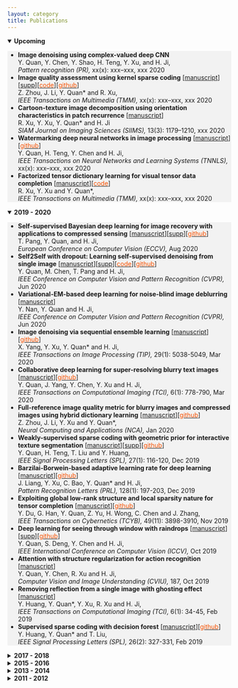 ```yaml
---
layout: category
title: Publications
---
```


<details open="">
<summary><t-half><span><strong>Upcoming</strong></span></t-half></summary>
<t1>
<ul style="background-color: #f2f2f2;">

<li><span><strong>Image denoising using complex-valued deep CNN</strong> </span><br />
<span> Y. Quan, Y. Chen, Y. Shao, H. Teng, Y. Xu, and H. Ji, <br />
<em>Pattern recognition (PR), </em>xx(x): xxx–xxx, xxx 2020</span></li>


<li><span><strong>Image quality assessment using kernel sparse coding</strong>  [<a href="https://github.com/csyhquan/csyhquan.github.io/raw/master/manuscript/20x-tmm-Image%20Quality%20Assessment%20Using%20Kernel%20Sparse%20Coding.pdf">manuscript</a>][<a href="https://github.com/csyhquan/csyhquan.github.io/raw/master/manuscript/20x-tmm-Image%20Quality%20Assessment%20Using%20Kernel%20Sparse%20Coding%20(SUPP).pdf">supp</a>][<a href="https://github.com/csyhquan/csyhquan.github.io/raw/master/code/TMM-kernel/TMM-KSC_IQA-FinalCode.rar"><font color="#F75000">code</font></a>][<a href="https://github.com/JoanneZZH/KSC-IQA" ><font color="#F75000">github</font></a>] </span><br />
<span> Z. Zhou, J. Li, Y. Quan* and R. Xu, <br />
<em>IEEE Transactions on Multimedia (TMM), </em>xx(x): xxx–xxx, xxx 2020</span></li>

<li><span><strong>Cartoon-texture image decomposition using orientation characteristics in patch recurrence</strong>  [<a href="https://github.com/csyhquan/csyhquan.github.io/raw/master/manuscript/20x-siam-Cartoon-Texture%20Image%20Decomposition%20using%20Orientation%20Characteristics%20in%20Patch%20Recurrence.pdf">manuscript</a>] 
</span><br />
<span> R. Xu, Y. Xu, Y. Quan* and H. Ji<br />
<em>SIAM Journal on Imaging Sciences (SIIMS), </em>13(3): 1179–1210, xxx 2020</span></li>
<li><span><strong>Watermarking deep neural networks in image processing</strong>  [<a href="https://github.com/csyhquan/csyhquan.github.io/raw/master/manuscript/20x-tnnls-Watermarking%20Deep%20Neural%20Networks%20in%20Image%20Processing.pdf">manuscript</a>][<a href="https://github.com/painfulloop/Watermark-DnCNN.git" ><font color="#F75000">github</font></a>]</span><br />
<span> Y. Quan, H. Teng, Y. Chen and H. Ji, <br />
<em>IEEE Transactions on Neural Networks and Learning Systems (TNNLS), </em>xx(x): xxx–xxx, xxx 2020</span></li>
<li><span><strong>Factorized tensor dictionary learning for visual tensor data completion</strong>  [<a href="https://github.com/csyhquan/csyhquan.github.io/raw/master/manuscript/20x-tmm-Factorized%20Tensor%20Dictionary%20Learning%20for%20Visual%20Tensor%20Data%20Completion.PDF">manuscript</a>][<a href="https://github.com/csyhquan/csyhquan.github.io/raw/master/code/tensor_completion.rar"><font color="#F75000">code</font></a>]</span><br />
<span>R. Xu, Y. Xu and Y. Quan*, <br />
<em>IEEE Transactions on Multimedia (TMM), </em>xx(x): xxx–xxx, xxx 2020</span></li>

</ul>
</t1>
</details>


<details open="">
<summary><span><strong><t-half>2019 - 2020</t-half></strong></span></summary>
<t1>
<ul style="background-color: #f2f2f2;">

<li><span><strong>Self-supervised Bayesian deep learning for image recovery with applications to compressed sensing</strong>  [<a href="https://github.com/csyhquan/csyhquan.github.io/raw/master/manuscript/ECCV_2020_BNNCS.pdf">manuscript</a>][<a href="https://github.com/csyhquan/csyhquan.github.io/raw/master/manuscript/20-eccv-Self-supervised%20Bayesian%20Deep%20Learning%20for%20Image%20Recovery%20with%20Applications%20to%20Compressive%20Sensing%20(SUPP).pdf">supp</a>][<a href="https://github.com/PangTongyao/Self-supervised-BNN-for-image-recovery" ><font color="#F75000">github</font></a>]</span><br />
<span> T. Pang, Y. Quan, and H. Ji,<br />
<em>European Conference on Computer Vision (ECCV), </em>Aug 2020</span></li><!--(virtual），Aug-->



<li><span><strong>Self2Self with dropout: Learning self-supervised denoising from single image</strong>  [<a href="https://github.com/csyhquan/csyhquan.github.io/raw/master/manuscript/20x-cvpr-Self2Self%20With%20Dropout%20Learning%20Self-Supervised%20Denoising%20From%20Single%20Image.pdf">manuscript</a>][<a href="https://github.com/csyhquan/csyhquan.github.io/raw/master/manuscript/20x-cvpr-Self2Self%20With%20Dropout%20Learning%20Self-Supervised%20Denoising%20From%20Single%20Image%20(SUPP).pdf">supp</a>][<a href="https://github.com/csyhquan/csyhquan.github.io/raw/master/code/Self2Self/Self2Self.rar"><font color="#F75000">code</font></a>][<a href="https://github.com/scut-mingqinchen/self2self"><font color="#F75000">github</font></a>]</span><br />
<span> Y. Quan, M. Chen, T. Pang and H. Ji,<br />
<em>IEEE Conference on Computer Vision and Pattern Recognition (CVPR), </em>Jun 2020</span></li><!--Seattle(virtual），Jun-->
<li><span><strong>Variational-EM-based deep learning for noise-blind image deblurring</strong>  [<a href="https://github.com/csyhquan/csyhquan.github.io/raw/master/manuscript/20-cvpr-Variational-EM-based%20Deep%20Learning%20for%20Noise-blind%20Image%20Deblurring.pdf">manuscript</a>]</span><br />
<span> Y. Nan, Y. Quan and H. Ji, <br />
<em>IEEE Conference on Computer Vision and Pattern Recognition (CVPR), </em>Jun 2020</span></li><!--Seattle(virtual），Jun-->


<li><span><strong>Image denoising via sequential ensemble learning</strong> [<a href="https://github.com/csyhquan/csyhquan.github.io/raw/master/manuscript/20-tip-Image%20Denoising%20via%20Sequential%20Ensemble%20Learning.pdf" download="github4">manuscript</a>][<a href="https://github.com/cs-rukawa/NLED_Code" download="code9"><font color="#F75000">github</font></a>]</span><br />
<span> X. Yang, Y. Xu, Y. Quan* and H. Ji,<br />
<em> IEEE Transactions on Image Processing (TIP), </em>29(1): 5038-5049, Mar 2020</span></li>


<li><span><strong>Collaborative deep learning for super-resolving blurry text images</strong>  [<a href="https://github.com/csyhquan/csyhquan.github.io/raw/master/manuscript/20x-tci-Collaborative%20Deep%20Learning%20for%20Super-Resolving%20Blurry%20Text%20Images.pdf">manuscript</a>][<a href="https://github.com/csjietingyang/ImplementationOfOurAcceptedPaper"><font color="#F75000">github</font></a>]</span><br />
<span>Y. Quan, J. Yang, Y. Chen, Y. Xu and H. Ji, <br />
<em>IEEE Transactions on Computational Imaging (TCI), </em>6(1): 778-790, Mar 2020</span></li>

 <li><span><strong>Full-reference image quality metric for blurry images and compressed images using hybrid dictionary learning</strong> [<a href="https://github.com/csyhquan/csyhquan.github.io/raw/master/manuscript/20-nca-Full-reference%20image%20quality%20metric%20for%20blurry%20images%20and%20compressed%20images%20using%20hybrid%20dictionary%20learning.pdf" download="github">manuscript</a>][<a href="https://github.com/JoanneZZH/HDL-IQA/" ><font color="#F75000">github</font></a>] </span><br />
<span> Z. Zhou, J. Li, Y. Xu and Y. Quan*,<br />
<em> Neural Computing and Applications (NCA), </em>Jan 2020</span></li>


<li><span><strong>Weakly-supervised sparse coding with geometric prior for interactive texture segmentation</strong> [<a href="https://github.com/csyhquan/csyhquan.github.io/raw/master/manuscript/20-spl-Weakly-Supervised%20Sparse%20Coding%20with%20Geometric%20Prior%20for%20Interactive%20Texture%20Segmentation.pdf" download="github4">manuscript</a>][<a href="https://github.com/csyhquan/csyhquan.github.io/raw/master/manuscript/20-spl-Weakly-Supervised%20Sparse%20Coding%20with%20Geometric%20Prior%20for%20Interactive%20Texture%20Segmentation%20(SUPP).pdf" download="sup3">supp</a>][<a href="https://github.com/csyanhuang/texSeg"><font color="#F75000">github</font></a>]</span><br />
<span> Y. Quan, H. Teng, T. Liu and Y. Huang,<br />
<em> IEEE Signal Processing Letters (SPL), </em>27(1): 116-120, Dec 2019</span></li> 


 <li><span><strong>Barzilai-Borwein-based adaptive learning rate for deep learning</strong> [<a href="https://github.com/csyhquan/csyhquan.github.io/raw/master/manuscript/19-pr-Barzilai%E2%80%93Borwein-based%20adaptive%20learning%20rate%20for%20deep%20learning.pdf" download="github6">manuscript</a>][<a href="https://github.com/sherrycattt/bb_dl.pytorch"><font color="#F75000">github</font></a>]</span><br />
<span> J. Liang, Y. Xu, C. Bao, Y. Quan* and H. Ji,<br />
 <em> Pattern Recognition Letters (PRL), </em>128(1): 197-203, Dec 2019</span></li>
 <li><span><strong>Exploiting global low-rank structure and local sparsity nature for tensor completion</strong> [<a href="https://github.com/csyhquan/csyhquan.github.io/raw/master/manuscript/19-tcyb-Exploiting%20Global%20Low-rank%20Structure%20and%20Local%20Sparsity%20Nature%20for%20Tensor%20Completion.pdf" download="github10">manuscript</a>][<a href="https://github.com/csyongdu/Exploiting-Global-Low-Rank-Structure-and-Local-Sparsity-Nature-for-Tensor-Completion"><font color="#F75000">github</font></a>] </span><br />
<span> Y. Du, G. Han, Y. Quan, Z. Yu, H. Wong, C. Chen and J. Zhang,<br />
<em> IEEE Transactions on Cybernetics (TCYB),</em> 49(11): 3898-3910, Nov 2019</span></li>
<li><span><strong>Deep learning for seeing through window with raindrops</strong> [<a href="https://github.com/csyhquan/csyhquan.github.io/raw/master/manuscript/19-iccv-Deep%20Learning%20for%20Seeing%20Through%20Window%20With%20Raindrops.pdf" download="github1">manuscript</a>][<a href="https://github.com/csyhquan/csyhquan.github.io/raw/master/manuscript/19-iccv-Deep%20Learning%20for%20Seeing%20Through%20Window%20With%20Raindrops%20(SUPP).pdf" download="sup2">supp</a>][<a href="https://github.com/jackiesdd/raindropAttention"><font color="#F75000">github</font></a>]</span><br />
<span> Y. Quan, S. Deng, Y. Chen and H. Ji,<br />
 <em> IEEE International Conference on Computer Vision (ICCV), </em>Oct 2019</span></li><!--Seoul, Oct -->
 <!--
<li><span style="font-size: 95%;"><strong>Exploiting label consistency in structured sparse representation for classification</strong> [<a href="https://github.com/csyhquan/csyhquan.github.io/raw/master/manuscript/19-nca-Exploiting%20label%20consistency%20in%20structured%20sparse%20representation%20for%20classification.pdf" download="github7">manuscript</a>]</span><br />
<span style="font-size: 95%;"> Y. Huang, Y. Quan*, T. Liu and Y. Xu,<br />
<em> Neural Computing and Applications (NCA), </em>31(10): 6509-6520, Oct 2019</span></li>-->
<li><span><strong>Attention with structure regularization for action recognition</strong> [<a href="https://github.com/csyhquan/csyhquan.github.io/raw/master/manuscript/19-cviu-Attention%20with%20structure%20regularization%20for%20action%20recognition.pdf" download="github8">manuscript</a>]</span><br />
<span> Y. Quan, Y. Chen, R. Xu and H. Ji,<br />
<em> Computer Vision and Image Understanding (CVIU), </em>187, Oct 2019</span></li>
<!--
<li><span style="font-size: 95%;"><strong>Deeply exploiting long-term view dependency for 3D shape recognition</strong> [<a href="https://github.com/csyhquan/csyhquan.github.io/raw/master/manuscript/19-access-Deeply%20Exploiting%20Long-Term%20View%20Dependency%20for%203D%20Shape%20Recognition.pdf" download="github9">manuscript</a>] </span><br />
<span style="font-size: 95%;"> Y. Xu, C. Zheng, R. Xu and Y. Quan*,<br />
<em> IEEE Access (ACCESS), </em>7: 111678-111691, Aug 2019</span></li>-->
<li><span><strong>Removing reflection from a single image with ghosting effect</strong> [<a href="https://github.com/csyhquan/csyhquan.github.io/raw/master/manuscript/20-tci-Removing%20Reflection%20From%20a%20Single%20Image%20With%20Ghosting%20Effect.pdf" download="github3">manuscript</a>]</span><br />
<span> Y. Huang, Y. Quan*, Y. Xu, R. Xu and H. Ji,<br />
<em> IEEE Transactions on Computational Imaging (TCI), </em>6(1): 34-45, Feb 2019</span></li>
 <li><span><strong>Supervised sparse coding with decision forest</strong> [<a href="https://github.com/csyhquan/csyhquan.github.io/raw/master/manuscript/19-spl-Supervised%20Sparse%20Coding%20With%20Decision%20Forest.pdf" download="github5">manuscript</a>][<a href="https://github.com/csyanhuang/SCDF" ><font color="#F75000">github</font></a>] </span><br />
<span> Y. Huang, Y. Quan* and T. Liu,<br />
 <em> IEEE Signal Processing Letters (SPL), </em>26(2): 327-331, Feb 2019</span></li>
</ul>
</t1>
</details>



<details>
<summary><span><strong><t-half>2017 - 2018</t-half></strong></span></summary>
<t1>
<ul style="background-color: #f2f2f2;">
<!--
<li><span style="font-size: 95%;"><strong>Sparse coding and dictionary learning with class-speciﬁc group sparsity</strong> [<a href="https://github.com/csyhquan/csyhquan.github.io/raw/master/manuscript/18-nca-Sparse%20coding%20and%20dictionary%20learning%20with%20class-speci%EF%AC%81c%20group%20sparsity.pdf" download="github11">manuscript</a>] </span><br />
<span style="font-size: 95%;"> Y. Sun, Y. Quan and J. Fu,<br />
<em> Neural Computing and Applications (NCA),</em> 30(4): 1265-1275, Aug 2018</span></li>-->


<li><span><strong>Image-based action recognition using hint-enhanced deep neural network</strong> [<a href="https://github.com/csyhquan/csyhquan.github.io/raw/master/manuscript/17-nc-Image-based%20action%20recognition%20using%20hint-enhanced%20deep%20neural%20network.pdf" download="github13">manuscript</a>] </span><br />
<span> T. Qi, Y. Xu, Y. Quan, Y. Wang and H. Ling,<br />
<em>Neurocomputing (NC), </em>267: 475-488, Dec 2017</span></li>
<li><span><strong>Spatiotemporal lacunarity spectrum for dynamic texture classification</strong> [<a href="https://github.com/csyhquan/csyhquan.github.io/raw/master/manuscript/17-cviu-Spatiotemporal%20lacunarity%20spectrum%20for%20dynamic%20texture%20classification.pdf" download="github14">manuscript</a>] </span><br />
<span> Y. Quan, Y. Sun and Y. Xu,<br />
<em>Computer Vision and Image Understanding (CVIU), </em>165: 85-96, Dec 2017</span></li>
<li><span><strong>Estimating defocus blur via rank of local patches</strong> [<a href="https://github.com/csyhquan/csyhquan.github.io/raw/master/manuscript/17-iccv-Estimating%20Defocus%20Blur%20via%20Rank%20of%20Local%20Patches.pdf" download="github12">manuscript</a>][<a href="https://github.com/csyhquan/csyhquan.github.io/raw/master/manuscript/17-iccv-Estimating%20Defocus%20Blur%20via%20Rank%20of%20Local%20Patches%20(SUPP).pdf" download="supp">supp</a>][<a href="https://github.com/csyhquan/csyhquan.github.io/raw/master/code/17-iccv-Estimating%20Defocus%20Blur%20via%20Rank%20of%20Local%20Patches/Defocus_estimator_v1.0.rar" download="code8"><font color="#F75000">code</font></a>]</span><br />
<span> G. Xu, Y. Quan and H. Ji,<br />
<em> IEEE International Conference on Computer Vision (ICCV), </em>Oct 2017</span></li><!--Venice, Oct -->
</ul>
</t1>
</details>




<details>
<summary><span><strong><t-half>2015 - 2016</t-half></strong></span></summary>
<t1>
<ul style="background-color: #f2f2f2;">
<li><span><strong>Dictionary learning for sparse coding: Algorithms and convergence analysis</strong> [<a href="https://github.com/csyhquan/csyhquan.github.io/raw/master/manuscript/16-tpami-Dictionary%20learning%20for%20sparse%20coding_Algorithms%20and%20convergence%20analysis.pdf" download="github17">manuscript</a>][<a href="https://github.com/csyhquan/csyhquan.github.io/raw/master/code/l0dl_int.rar" ><font color="#F75000">code</font></a>] </span><br />
<span> C. Bao, H. Ji, Y. Quan and Z. Shen,<br />
<em> IEEE Transactions on Patter Analysis and Machine Intelligence (TPAMI),</em> 38(7): 1356-1369, Jul 2016</span></li>
<li><span><strong>Supervised dictionary learning with multiple classifier integration</strong> [<a href="https://github.com/csyhquan/csyhquan.github.io/raw/master/manuscript/16-pr-Supervised%20dictionary%20learning%20with%20multiple%20classifier%20integration.pdf" download="github18">manuscript</a>][<a href="https://github.com/csyhquan/csyhquan.github.io/raw/master/code/16-pr-Supervised%20dictionary%20learning%20with%20multiple%20classifier%20integration/MCDLv7_pcode.rar" download="code7"><font color="#F75000">code</font></a>] </span><br />
<span>Y. Quan, Y. Xu, Y. Sun and Y. Huang,<br />
<em> Pattern Recognition (PR),</em> 55: 247-260, Jul 2016</span></li>
<li><span><strong>Equiangular kernel dictionary learning with applications to dynamic texture analysis</strong> [<a href="https://github.com/csyhquan/csyhquan.github.io/raw/master/manuscript/16-cvpr-Equiangular%20Kernel%20Dictionary%20Learning%20with%20Applications%20to%20Dynamic%20Texture%20Analysis.pdf" download="github15">manuscript</a>]</span><br />
<span>Y. Quan, C. Bao and H. Ji,<br />
<em>IEEE Conference on Computer Vision and Pattern Recognition (CVPR), </em>Jun 2016</span></li><!--Las Vegas, Jun, -->
<li><span><strong>Sparse coding for classification via discrimination ensemble</strong> [<a href="https://github.com/csyhquan/csyhquan.github.io/raw/master/manuscript/16-cvpr-Sparse%20Coding%20for%20Classification%20via%20Discrimination%20Ensemble.pdf" download="github16">manuscript</a>]</span><br />
<span>Y. Quan, Y. Xu, Y. Sun, Y. Huang and H. Ji,<br />
<em> IEEE Conference on Computer Vision and Pattern Recognition (CVPR), </em>Jun 2016</span></li> <!--Las Vegas, Jun, -->


<li><span><strong>Dynamic texture recognition via orthogonal tensor dictionary learning</strong> [<a href="https://github.com/csyhquan/csyhquan.github.io/raw/master/manuscript/15-iccv-Dynamic%20Texture%20Recognition%20via%20Orthogonal%20Tensor%20Dictionary%20Learning.pdf" download="github20">manuscript</a>]</span><br />
<span>Y. Quan, Y. Huang and H. Ji,<br />
<em> IEEE International Conference on Computer Vision (ICCV), </em>Dec 2015</span></li><!--Santiago, Dec, -->
<li><span><strong>Classifying dynamic textures via spatiotemporal fractal analysis</strong> [<a href="https://github.com/csyhquan/csyhquan.github.io/raw/master/manuscript/15-pr-Classifying%20dynamic%20textures%20via%20spatiotemporal%20fractal%20analysis.pdf" download="github24">manuscript</a>] </span><br />
<span>Y. Xu, Y. Quan*, Z. Zhang, H. Ling and H. Ji,<br />
<em> Pattern Recognition (PR),</em> 48(10): 3239-3248, Oct 2015</span></li>
<li><span><strong>Structured sparse coding for classification via reweighted l<sub>2,1</sub> minimization</strong> [<a href="https://github.com/csyhquan/csyhquan.github.io/raw/master/manuscript/15-cccv-Structured%20Sparse%20Coding%20for%20Classification%20via%20Reweighted%20l12%20minimization.pdf" download="github21">manuscript</a>]</span><br />
<span>Y. Xu, Y. Sun, Y. Quan and Y. Luo,<br />
<em> The Chinese Conference on Computer Vision (CCCV), </em>Sep 2015</span></li><!--Xi'an, Sep, -->
<li><span><strong>Fractal analysis for reduced reference image quality assessment</strong> [<a href="https://github.com/csyhquan/csyhquan.github.io/raw/master/manuscript/15-tip-Fractal%20Analysis%20for%20Reduced%20Reference%20Image%20Quality%20Assessment.pdf" download="github22">manuscript</a>] </span><br />
<span> Y. Xu, D. Liu, Y. Quan and P. Callet,<br />
<em> IEEE Transactions on Image Processing (TIP),</em> 24(7): 2089-2109, Jul 2015</span></li>
<li><span><strong>Discriminative structured dictionary learning with hierarchical group sparsity</strong> [<a href="https://github.com/csyhquan/csyhquan.github.io/raw/master/manuscript/15-cviu-Discriminative%20structured%20dictionary%20learning%20with%20hierarchical%20group%20sparsity.pdf" download="github26">manuscript</a>][<a href="https://github.com/csyhquan/csyhquan.github.io/raw/master/code/15-cviu-Discriminative%20structured%20dictionary%20learning%20with%20hierarchical%20group%20sparsity/child_dl_v2.rar" download="code6"><font color="#F75000">code</font></a>]</span><br />
<span>Y. Xu, Y. Sun, Y. Quan and B. Zheng,<br />
<em> Computer Vision and Image Understanding (CVIU),</em> 136: 59-68, Jul 2015</span></li>
<li><span><strong>Characterizing dynamic textures with space-time lacunarity analysis</strong> [<a href="https://github.com/csyhquan/csyhquan.github.io/raw/master/manuscript/15-icme-CHARACTERIZING%20DYNAMIC%20TEXTURES%20WITH%20SPACE-TIME%20LACUNARITY%20ANALYSIS.pdf" download="github19">manuscript</a>]</span><br />
<span>Y. Sun, Y. Xu and Y. Quan,<br />
<em> IEEE International Conference on Multimedia and Expo (ICME), </em>Oral, Jun 2015</span></li><!--Torino, Jun, -->
<li><span><strong>Directional regularity for visual quality estimation</strong> [<a href="https://github.com/csyhquan/csyhquan.github.io/raw/master/manuscript/15-sp-Directional%20regularity%20for%20visual%20quality%20estimation.pdf" download="github23">manuscript</a>] </span><br />
<span>D. Liu, Y. Xu, Y. Quan, Z. Yu and P. Callet,<br />
<em> Signal Processing (SP),</em> 110: 211-221, May 2015</span></li>
<li><span><strong>Data-driven multi-scale non-local wavelet frame construction and image recovery</strong> [<a href="https://github.com/csyhquan/csyhquan.github.io/raw/master/manuscript/15-josc-Data-driven%20multi-scale%20non-local%20wavelet%20frame%20construction%20and%20image%20recovery.pdf" download="github25">manuscript</a>][<a href="https://github.com/csyhquan/csyhquan.github.io/raw/master/code/15-josc-Data-driven%20multi-scale%20non-local%20wavelet%20frame%20construction%20and%20image%20recovery/NLFrame.rar" download="code5"><font color="#F75000">code</font></a>] </span><br />
<span>Y. Quan, H. Ji and Z. Shen,<br />
<em> Journal of Scientific Computing (JoSC),</em> 63(2): 307-329, May 2015</span></li>
</ul>
</t1>
</details>





<details>
<summary><span><strong><t-half>2013 - 2014</t-half></strong></span></summary>
<t1>
<ul style="background-color: #f2f2f2;">
<li><span><strong>A convergent incoherent dictionary learning algorithm for sparse coding</strong> [<a href="https://github.com/csyhquan/csyhquan.github.io/raw/master/manuscript/14-eccv-A%20Convergent%20Incoherent%20Dictionary%20Learning%20Algorithm%20for%20Sparse%20Coding.pdf" download="github27">manuscript</a>]</span><br />
<span>C. Bao, Y. Quan and H. Ji,<br />
<em> European Conference on Computer Vision (ECCV), </em>Sep 2014</span></li><!--Zurich, Sep -->
<li><span><strong>Reduced reference image quality assessment using regularity of phase congruency</strong> [<a href="https://github.com/csyhquan/csyhquan.github.io/raw/master/manuscript/14-spic-Reduced%20Reference%20Image%20Quality%20Assessment%20Using%20Regularity%20of%20Phase%20Congruency.pdf" download="github30">manuscript</a>][<a href="https://github.com/csyhquan/csyhquan.github.io/raw/master/code/kernel-iqa.rar" ><font color="#F75000">code</font></a>] </span><br />
<span>D. Liu, Y. Xu, Y. Quan and P. Callet,<br />
<em> Signal Processing: Image Communication (SPIC),</em> 29(8): 844-855, Sep 2014</span></li>
<li><span><strong>L<sub>0</sub> norm based dictionary learning by proximal methods with global convergence</strong> [<a href="https://github.com/csyhquan/csyhquan.github.io/raw/master/manuscript/14-cvpr-l0%20norm%20based%20dictionary%20learning%20by%20proximal%20methods%20with%20global%20convergence.pdf" download="github28">manuscript</a>][<a href="https://github.com/csyhquan/csyhquan.github.io/raw/master/code/14-cvpr-l0%20norm%20based%20dictionary%20learning%20by%20proximal%20methods%20with%20global%20convergence/l0_dicti_learning_v2.rar" download="code4"><font color="#F75000">code</font></a>]</span><br />
<span>C. Bao, H. Ji, Y. Quan and Z. Shen,<br />
<em>  IEEE Conference on Computer Vision and Pattern Recognition (CVPR), </em>oral, Jun 2014</span></li><!--Columbus, Jun -->
<li><span><strong>Lacunarity analysis on image patterns for texture classification</strong> [<a href="https://github.com/csyhquan/csyhquan.github.io/raw/master/manuscript/14-cvpr-Lacunarity%20Analysis%20on%20Image%20Patterns%20for%20Texture%20Classification.pdf" download="github29">manuscript</a>]</span><br />
<span>Y. Quan, Y. Xu, Y. Sun and Y. Luo,<br />
<em>  IEEE Conference on Computer Vision and Pattern Recognition (CVPR), </em>Jun 2014</span></li><!--Columbus, Jun -->
<li><span><strong>A distinct and compact texture descriptor</strong> [<a href="https://github.com/csyhquan/csyhquan.github.io/raw/master/manuscript/14-ivc-A%20distinct%20and%20compact%20texture%20descriptor.pdf" download="github31">manuscript</a>][<a href="https://github.com/csyhquan/csyhquan.github.io/raw/master/code/14-ivc-A%20distinct%20and%20compact%20texture%20descriptor/pfs_v1.rar" download="code3"><font color="#F75000">code</font></a>]</span><br />
<span> Y. Quan, Y. Xu and Y. Sun,<br />
<em> Image and Vision Computing (IVC),</em> 32(4): 250-259, Apr 2014</span></li>
</ul>
</t1>
</details>


<details>
<summary><span><strong><t-half>2011 - 2012</t-half></strong></span></summary>
<t1>
<ul style="background-color: #f2f2f2;">
<li><span><strong>Contour-based recognition</strong> [<a href="https://github.com/csyhquan/csyhquan.github.io/raw/master/manuscript/12-cvpr-Contour-Based%20Recognition.pdf" download="github33">manuscript</a>][<a href="https://github.com/csyhquan/csyhquan.github.io/raw/master/code/12-cvpr-Contour-Based%20Recognition/mtp_demo_v3.rar" download="code2"><font color="#F75000">code</font></a>]</span><br />
<span>Y. Xu; Y. Quan, Z. Zhang, H. Ji, C. Fermüller, M. Nishigaki and D. Dementhon,<br />
<em>  IEEE Conference on Computer Vision and Pattern Recognition (CVPR), </em>Jun 2012</span></li><!--Rhode Island, Jun -->
<li><span ><strong>Dynamic texture classification using dynamic fractal analysis</strong> [<a href="https://github.com/csyhquan/csyhquan.github.io/raw/master/manuscript/11-iccv-Dynamic%20Texture%20Classification%20Using%20Dynamic%20Fractal%20Analysis.pdf" download="github34">manuscript</a>][<a href="https://github.com/csyhquan/csyhquan.github.io/raw/master/code/11-iccv-Dynamic%20Texture%20Classification%20Using%20Dynamic%20Fractal%20Analysis/dfs_toolbox_v5.rar" download="code1"><font color="#F75000">code</font></a>]</span><br />
<span>Y. Xu, Y. Quan, H. Ling and H. Ji,<br />
<em>  IEEE International Conference on Computer Vision (ICCV), </em>Nov 2011</span></li><!--Barcelona, Nov -->
</ul>
</t1>
</details>